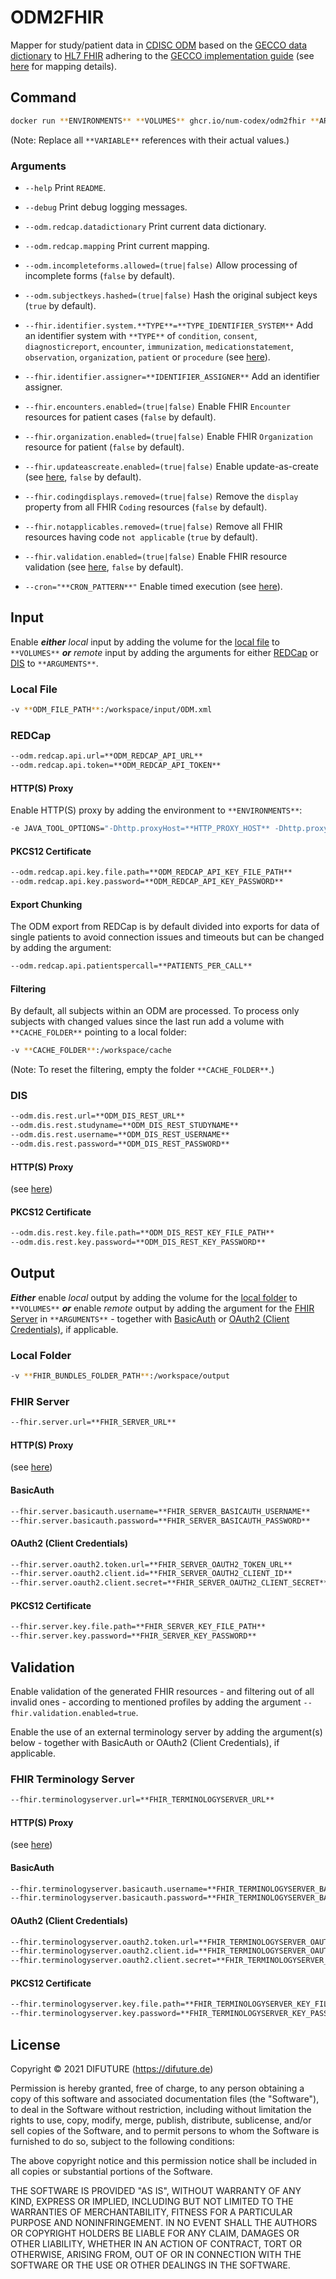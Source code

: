 # ODM2FHIR

Mapper for study/patient data in [CDISC ODM](https://www.cdisc.org/standards/data-exchange/odm) based on the [GECCO data dictionary](https://confluence.imi.med.fau.de/display/MIIC/30+EDC+System+REDCap) to [HL7 FHIR](https://www.hl7.org/fhir) adhering to the [GECCO implementation guide](https://simplifier.net/ForschungsnetzCovid-19) (see [here](docs/mappings.md) for mapping details).

## Command
```sh
docker run **ENVIRONMENTS** **VOLUMES** ghcr.io/num-codex/odm2fhir **ARGUMENTS**
```
(Note: Replace all `**VARIABLE**` references with their actual values.)

### Arguments

* `--help` Print `README`.

* `--debug` Print debug logging messages.

* `--odm.redcap.datadictionary` Print current data dictionary.

* `--odm.redcap.mapping` Print current mapping.

* `--odm.incompleteforms.allowed=(true|false)` Allow processing of incomplete forms (`false` by default). 

* `--odm.subjectkeys.hashed=(true|false)` Hash the original subject keys (`true` by default).

* `--fhir.identifier.system.**TYPE**=**TYPE_IDENTIFIER_SYSTEM**` Add an identifier system with `**TYPE**` of `condition`, `consent`, `diagnosticreport`, `encounter`, `immunization`, `medicationstatement`, `observation`, `organization`, `patient` or `procedure` (see [here](https://simplifier.net/guide/GermanCoronaConsensusDataSet-ImplementationGuide/TransactionBundle)).

* `--fhir.identifier.assigner=**IDENTIFIER_ASSIGNER**` Add an identifier assigner.

* `--fhir.encounters.enabled=(true|false)` Enable FHIR `Encounter` resources for patient cases (`false` by default).

* `--fhir.organization.enabled=(true|false)` Enable FHIR `Organization` resource for patient (`false` by default).

* `--fhir.updateascreate.enabled=(true|false)` Enable update-as-create (see [here](https://www.hl7.org/fhir/http.html#upsert), `false` by default).

* `--fhir.codingdisplays.removed=(true|false)` Remove the `display` property from all FHIR `Coding` resources (`false` by default).

* `--fhir.notapplicables.removed=(true|false)` Remove all FHIR resources having code `not applicable` (`true` by default).

* `--fhir.validation.enabled=(true|false)` Enable FHIR resource validation (see [here](#validation), `false` by default).

* `--cron="**CRON_PATTERN**"` Enable timed execution (see [here](https://docs.spring.io/spring-framework/docs/current/javadoc-api/org/springframework/scheduling/support/CronSequenceGenerator.html)).

## Input

Enable ***either*** *local* input by adding the volume for the [local file](#local-file) to `**VOLUMES**` ***or*** *remote* input by adding the arguments for either [REDCap](#redcap) or [DIS](#dis) to `**ARGUMENTS**`.

### Local File
```sh
-v **ODM_FILE_PATH**:/workspace/input/ODM.xml
```

### REDCap
```sh
--odm.redcap.api.url=**ODM_REDCAP_API_URL**
--odm.redcap.api.token=**ODM_REDCAP_API_TOKEN**
```

#### HTTP(S) Proxy
Enable HTTP(S) proxy by adding the environment to `**ENVIRONMENTS**`:
```sh
-e JAVA_TOOL_OPTIONS="-Dhttp.proxyHost=**HTTP_PROXY_HOST** -Dhttp.proxyPort=**HTTP_PROXY_PORT** -Dhttp.nonProxyHosts=**HTTP_NON_PROXY_HOSTS** -Dhttps.proxyHost=**HTTPS_PROXY_HOST** -Dhttps.proxyPort=**HTTPS_PROXY_PORT** -Dhttps.nonProxyHosts=**HTTPS_NON_PROXY_HOSTS**"
```

#### PKCS12 Certificate
```sh
--odm.redcap.api.key.file.path=**ODM_REDCAP_API_KEY_FILE_PATH**
--odm.redcap.api.key.password=**ODM_REDCAP_API_KEY_PASSWORD**
```

#### Export Chunking
The ODM export from REDCap is by default divided into exports for data of single patients to avoid connection issues and timeouts but can be changed by adding the argument:
```sh
--odm.redcap.api.patientspercall=**PATIENTS_PER_CALL**
```

#### Filtering
By default, all subjects within an ODM are processed. To process only subjects with changed values since the last run add a volume with `**CACHE_FOLDER**` pointing to a local folder:
```sh
-v **CACHE_FOLDER**:/workspace/cache
```
(Note: To reset the filtering, empty the folder `**CACHE_FOLDER**`.)

### DIS
```sh
--odm.dis.rest.url=**ODM_DIS_REST_URL**
--odm.dis.rest.studyname=**ODM_DIS_REST_STUDYNAME**
--odm.dis.rest.username=**ODM_DIS_REST_USERNAME**
--odm.dis.rest.password=**ODM_DIS_REST_PASSWORD**
```

#### HTTP(S) Proxy
(see [here](#https-proxy))

#### PKCS12 Certificate
```sh
--odm.dis.rest.key.file.path=**ODM_DIS_REST_KEY_FILE_PATH**
--odm.dis.rest.key.password=**ODM_DIS_REST_KEY_PASSWORD**
```

## Output

***Either*** enable *local* output by adding the volume for the [local folder](#local-folder) to `**VOLUMES**` ***or*** enable *remote* output by adding the argument for the [FHIR Server](#fhir-server) in `**ARGUMENTS**` - together with [BasicAuth](#basicauth) or [OAuth2 (Client Credentials)](#oauth2-client-credentials), if applicable.

### Local Folder
```sh
-v **FHIR_BUNDLES_FOLDER_PATH**:/workspace/output
```

### FHIR Server
```sh
--fhir.server.url=**FHIR_SERVER_URL**
```

#### HTTP(S) Proxy
(see [here](#https-proxy))

#### BasicAuth
```sh
--fhir.server.basicauth.username=**FHIR_SERVER_BASICAUTH_USERNAME**
--fhir.server.basicauth.password=**FHIR_SERVER_BASICAUTH_PASSWORD**
```

#### OAuth2 (Client Credentials)
```sh
--fhir.server.oauth2.token.url=**FHIR_SERVER_OAUTH2_TOKEN_URL**
--fhir.server.oauth2.client.id=**FHIR_SERVER_OAUTH2_CLIENT_ID**
--fhir.server.oauth2.client.secret=**FHIR_SERVER_OAUTH2_CLIENT_SECRET**
```

#### PKCS12 Certificate
```sh
--fhir.server.key.file.path=**FHIR_SERVER_KEY_FILE_PATH**
--fhir.server.key.password=**FHIR_SERVER_KEY_PASSWORD**
```

## Validation
Enable validation of the generated FHIR resources - and filtering out of all invalid ones - according to mentioned profiles by adding the argument `--fhir.validation.enabled=true`.

Enable the use of an external terminology server by adding the argument(s) below - together with BasicAuth or OAuth2 (Client Credentials), if applicable.

### FHIR Terminology Server
```sh
--fhir.terminologyserver.url=**FHIR_TERMINOLOGYSERVER_URL**
```

#### HTTP(S) Proxy
(see [here](#https-proxy))

#### BasicAuth
```sh
--fhir.terminologyserver.basicauth.username=**FHIR_TERMINOLOGYSERVER_BASICAUTH_USERNAME**
--fhir.terminologyserver.basicauth.password=**FHIR_TERMINOLOGYSERVER_BASICAUTH_PASSWORD**
```

#### OAuth2 (Client Credentials)
```sh
--fhir.terminologyserver.oauth2.token.url=**FHIR_TERMINOLOGYSERVER_OAUTH2_TOKEN_URL**
--fhir.terminologyserver.oauth2.client.id=**FHIR_TERMINOLOGYSERVER_OAUTH2_CLIENT_ID**
--fhir.terminologyserver.oauth2.client.secret=**FHIR_TERMINOLOGYSERVER_OAUTH2_CLIENT_SECRET**
```

#### PKCS12 Certificate
```sh
--fhir.terminologyserver.key.file.path=**FHIR_TERMINOLOGYSERVER_KEY_FILE_PATH**
--fhir.terminologyserver.key.password=**FHIR_TERMINOLOGYSERVER_KEY_PASSWORD**
```

## License

Copyright &copy; 2021 DIFUTURE (https://difuture.de)

Permission is hereby granted, free of charge, to any person obtaining a copy of this software and associated documentation files (the "Software"), to deal in the Software without restriction, including without limitation the rights to use, copy, modify, merge, publish, distribute, sublicense, and/or sell copies of the Software, and to permit persons to whom the Software is furnished to do so, subject to the following conditions:

The above copyright notice and this permission notice shall be included in all copies or substantial portions of the Software.

THE SOFTWARE IS PROVIDED "AS IS", WITHOUT WARRANTY OF ANY KIND, EXPRESS OR IMPLIED, INCLUDING BUT NOT LIMITED TO THE WARRANTIES OF MERCHANTABILITY, FITNESS FOR A PARTICULAR PURPOSE AND NONINFRINGEMENT. IN NO EVENT SHALL THE AUTHORS OR COPYRIGHT HOLDERS BE LIABLE FOR ANY CLAIM, DAMAGES OR OTHER LIABILITY, WHETHER IN AN ACTION OF CONTRACT, TORT OR OTHERWISE, ARISING FROM, OUT OF OR IN CONNECTION WITH THE SOFTWARE OR THE USE OR OTHER DEALINGS IN THE SOFTWARE.